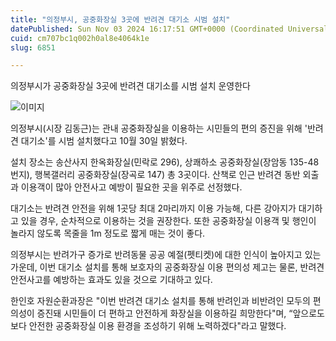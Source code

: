 ```yaml
---
title: "의정부시, 공중화장실 3곳에 반려견 대기소 시범 설치"
datePublished: Sun Nov 03 2024 16:17:51 GMT+0000 (Coordinated Universal Time)
cuid: cm707bc1q002h0al8e4064k1e
slug: 6851

---
```



의정부시가 공중화장실 3곳에 반려견 대기소를 시범 설치 운영한다

![이미지](https://cdn.hashnode.com/res/hashnode/image/upload/v1739261370327/48d5b305-c965-4f31-92da-a9341ee3c8d6.jpeg)

의정부시(시장 김동근)는 관내 공중화장실을 이용하는 시민들의 편의 증진을 위해 '반려견 대기소'를 시범 설치했다고 10월 30일 밝혔다.

설치 장소는 송산사지 한옥화장실(민락로 296), 상쾌하소 공중화장실(장암동 135-48번지), 행복갤러리 공중화장실(장곡로 147) 총 3곳이다. 산책로 인근 반려견 동반 외출과 이용객이 많아 안전사고 예방이 필요한 곳을 위주로 선정했다.

대기소는 반려견 안전을 위해 1곳당 최대 2마리까지 이용 가능해, 다른 강아지가 대기하고 있을 경우, 순차적으로 이용하는 것을 권장한다. 또한 공중화장실 이용객 및 행인이 놀라지 않도록 목줄을 1m 정도로 짧게 매는 것이 좋다.

의정부시는 반려가구 증가로 반려동물 공공 예절(펫티켓)에 대한 인식이 높아지고 있는 가운데, 이번 대기소 설치를 통해 보호자의 공중화장실 이용 편의성 제고는 물론, 반려견 안전사고를 예방하는 효과도 있을 것으로 기대하고 있다.

한인호 자원순환과장은 "이번 반려견 대기소 설치를 통해 반려인과 비반려인 모두의 편의성이 증진돼 시민들이 더 편하고 안전하게 화장실을 이용하길 희망한다"며, “앞으로도 보다 안전한 공중화장실 이용 환경을 조성하기 위해 노력하겠다"라고 말했다.